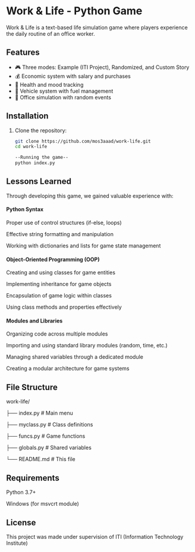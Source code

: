 # Work & Life - Python Game

Work & Life is a text-based life simulation game where players experience the daily routine of an office worker.

## Features

- 🎮 Three modes: Example (ITI Project), Randomized, and Custom Story
- 💰 Economic system with salary and purchases
- 🏥 Health and mood tracking
- 🚗 Vehicle system with fuel management
- 🏢 Office simulation with random events

## Installation

1. Clone the repository:
   ```bash
   git clone https://github.com/mos3aaad/work-life.git
   cd work-life
   
   --Running the game--
   python index.py

## Lessons Learned
Through developing this game, we gained valuable experience with:

#### Python Syntax

Proper use of control structures (if-else, loops)

Effective string formatting and manipulation

Working with dictionaries and lists for game state management

#### Object-Oriented Programming (OOP)

Creating and using classes for game entities

Implementing inheritance for game objects

Encapsulation of game logic within classes

Using class methods and properties effectively

#### Modules and Libraries

Organizing code across multiple modules

Importing and using standard library modules (random, time, etc.)

Managing shared variables through a dedicated module

Creating a modular architecture for game systems

## File Structure
work-life/

├── index.py          # Main menu

├── myclass.py        # Class definitions

├── funcs.py          # Game functions

├── globals.py        # Shared variables

└── README.md         # This file
## Requirements
Python 3.7+

Windows (for msvcrt module)

## License
This project was made under supervision of ITI (Information Technology Institute)
